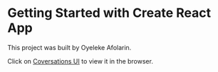 # Getting Started with Create React App

This project was built by Oyeleke Afolarin.


Click on [Coversations UI](https://github.com/facebook/create-react-app) to view it in the browser.
